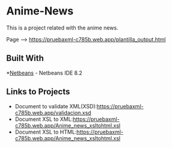 # Anime-News
This is a project related with the anime news.


Page --> https://pruebaxml-c785b.web.app/plantilla_output.html

## Built With

*[Netbeans](https://netbeans.org/) - Netbeans IDE 8.2


## Links to Projects

* Document to validate XML(XSD):https://pruebaxml-c785b.web.app/validacion.xsd
* Document XSL to XML:https://pruebaxml-c785b.web.app/Anime_news_xsltohtml.xsl
* Document XSL to HTML:https://pruebaxml-c785b.web.app/Anime_news_xsltohtml.xsl


